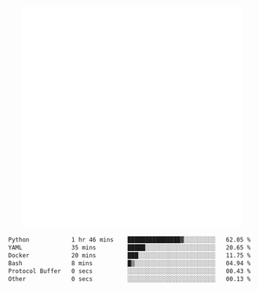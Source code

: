 <div align="center">
    <a href="https://konst.fish">
        <img src="https://raw.githubusercontent.com/konstfish/konstfish/master/fish.svg" alt="Logo" width="450"/>
    </a>
</div>

<!--START_SECTION:waka-->

```text
Python            1 hr 46 mins    ███████████████▓░░░░░░░░░   62.05 %
YAML              35 mins         █████░░░░░░░░░░░░░░░░░░░░   20.65 %
Docker            20 mins         ███░░░░░░░░░░░░░░░░░░░░░░   11.75 %
Bash              8 mins          █▒░░░░░░░░░░░░░░░░░░░░░░░   04.94 %
Protocol Buffer   0 secs          ░░░░░░░░░░░░░░░░░░░░░░░░░   00.43 %
Other             0 secs          ░░░░░░░░░░░░░░░░░░░░░░░░░   00.13 %
```

<!--END_SECTION:waka-->
